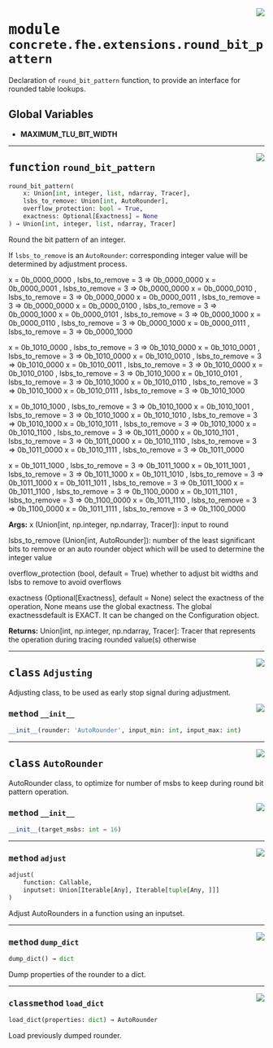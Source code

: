 <!-- markdownlint-disable -->

<a href="../../frontends/concrete-python/concrete/fhe/extensions/round_bit_pattern.py#L0"><img align="right" style="float:right;" src="https://img.shields.io/badge/-source-cccccc?style=flat-square"></a>

# <kbd>module</kbd> `concrete.fhe.extensions.round_bit_pattern`
Declaration of `round_bit_pattern` function, to provide an interface for rounded table lookups. 

**Global Variables**
---------------
- **MAXIMUM_TLU_BIT_WIDTH**

---

<a href="../../frontends/concrete-python/concrete/fhe/extensions/round_bit_pattern.py#L159"><img align="right" style="float:right;" src="https://img.shields.io/badge/-source-cccccc?style=flat-square"></a>

## <kbd>function</kbd> `round_bit_pattern`

```python
round_bit_pattern(
    x: Union[int, integer, list, ndarray, Tracer],
    lsbs_to_remove: Union[int, AutoRounder],
    overflow_protection: bool = True,
    exactness: Optional[Exactness] = None
) → Union[int, integer, list, ndarray, Tracer]
```

Round the bit pattern of an integer. 

If `lsbs_to_remove` is an `AutoRounder`:  corresponding integer value will be determined by adjustment process. 

x = 0b_0000_0000 , lsbs_to_remove = 3 => 0b_0000_0000 x = 0b_0000_0001 , lsbs_to_remove = 3 => 0b_0000_0000 x = 0b_0000_0010 , lsbs_to_remove = 3 => 0b_0000_0000 x = 0b_0000_0011 , lsbs_to_remove = 3 => 0b_0000_0000 x = 0b_0000_0100 , lsbs_to_remove = 3 => 0b_0000_1000 x = 0b_0000_0101 , lsbs_to_remove = 3 => 0b_0000_1000 x = 0b_0000_0110 , lsbs_to_remove = 3 => 0b_0000_1000 x = 0b_0000_0111 , lsbs_to_remove = 3 => 0b_0000_1000 

x = 0b_1010_0000 , lsbs_to_remove = 3 => 0b_1010_0000 x = 0b_1010_0001 , lsbs_to_remove = 3 => 0b_1010_0000 x = 0b_1010_0010 , lsbs_to_remove = 3 => 0b_1010_0000 x = 0b_1010_0011 , lsbs_to_remove = 3 => 0b_1010_0000 x = 0b_1010_0100 , lsbs_to_remove = 3 => 0b_1010_1000 x = 0b_1010_0101 , lsbs_to_remove = 3 => 0b_1010_1000 x = 0b_1010_0110 , lsbs_to_remove = 3 => 0b_1010_1000 x = 0b_1010_0111 , lsbs_to_remove = 3 => 0b_1010_1000 

x = 0b_1010_1000 , lsbs_to_remove = 3 => 0b_1010_1000 x = 0b_1010_1001 , lsbs_to_remove = 3 => 0b_1010_1000 x = 0b_1010_1010 , lsbs_to_remove = 3 => 0b_1010_1000 x = 0b_1010_1011 , lsbs_to_remove = 3 => 0b_1010_1000 x = 0b_1010_1100 , lsbs_to_remove = 3 => 0b_1011_0000 x = 0b_1010_1101 , lsbs_to_remove = 3 => 0b_1011_0000 x = 0b_1010_1110 , lsbs_to_remove = 3 => 0b_1011_0000 x = 0b_1010_1111 , lsbs_to_remove = 3 => 0b_1011_0000 

x = 0b_1011_1000 , lsbs_to_remove = 3 => 0b_1011_1000 x = 0b_1011_1001 , lsbs_to_remove = 3 => 0b_1011_1000 x = 0b_1011_1010 , lsbs_to_remove = 3 => 0b_1011_1000 x = 0b_1011_1011 , lsbs_to_remove = 3 => 0b_1011_1000 x = 0b_1011_1100 , lsbs_to_remove = 3 => 0b_1100_0000 x = 0b_1011_1101 , lsbs_to_remove = 3 => 0b_1100_0000 x = 0b_1011_1110 , lsbs_to_remove = 3 => 0b_1100_0000 x = 0b_1011_1111 , lsbs_to_remove = 3 => 0b_1100_0000 



**Args:**
  x (Union[int, np.integer, np.ndarray, Tracer]):  input to round 

 lsbs_to_remove (Union[int, AutoRounder]):  number of the least significant bits to remove  or an auto rounder object which will be used to determine the integer value 

 overflow_protection (bool, default = True)  whether to adjust bit widths and lsbs to remove to avoid overflows 

 exactness (Optional[Exactness], default = None)  select the exactness of the operation, None means use the global exactness.  The global exactnessdefault is EXACT.  It can be changed on the Configuration object. 



**Returns:**
  Union[int, np.integer, np.ndarray, Tracer]:  Tracer that represents the operation during tracing  rounded value(s) otherwise 


---

<a href="../../frontends/concrete-python/concrete/fhe/extensions/round_bit_pattern.py#L26"><img align="right" style="float:right;" src="https://img.shields.io/badge/-source-cccccc?style=flat-square"></a>

## <kbd>class</kbd> `Adjusting`
Adjusting class, to be used as early stop signal during adjustment. 

<a href="../../frontends/concrete-python/concrete/fhe/extensions/round_bit_pattern.py#L35"><img align="right" style="float:right;" src="https://img.shields.io/badge/-source-cccccc?style=flat-square"></a>

### <kbd>method</kbd> `__init__`

```python
__init__(rounder: 'AutoRounder', input_min: int, input_max: int)
```









---

<a href="../../frontends/concrete-python/concrete/fhe/extensions/round_bit_pattern.py#L42"><img align="right" style="float:right;" src="https://img.shields.io/badge/-source-cccccc?style=flat-square"></a>

## <kbd>class</kbd> `AutoRounder`
AutoRounder class, to optimize for number of msbs to keep during round bit pattern operation. 

<a href="../../frontends/concrete-python/concrete/fhe/extensions/round_bit_pattern.py#L55"><img align="right" style="float:right;" src="https://img.shields.io/badge/-source-cccccc?style=flat-square"></a>

### <kbd>method</kbd> `__init__`

```python
__init__(target_msbs: int = 16)
```








---

<a href="../../frontends/concrete-python/concrete/fhe/extensions/round_bit_pattern.py#L73"><img align="right" style="float:right;" src="https://img.shields.io/badge/-source-cccccc?style=flat-square"></a>

### <kbd>method</kbd> `adjust`

```python
adjust(
    function: Callable,
    inputset: Union[Iterable[Any], Iterable[tuple[Any, ]]]
)
```

Adjust AutoRounders in a function using an inputset. 

---

<a href="../../frontends/concrete-python/concrete/fhe/extensions/round_bit_pattern.py#L128"><img align="right" style="float:right;" src="https://img.shields.io/badge/-source-cccccc?style=flat-square"></a>

### <kbd>method</kbd> `dump_dict`

```python
dump_dict() → dict
```

Dump properties of the rounder to a dict. 

---

<a href="../../frontends/concrete-python/concrete/fhe/extensions/round_bit_pattern.py#L142"><img align="right" style="float:right;" src="https://img.shields.io/badge/-source-cccccc?style=flat-square"></a>

### <kbd>classmethod</kbd> `load_dict`

```python
load_dict(properties: dict) → AutoRounder
```

Load previously dumped rounder. 


